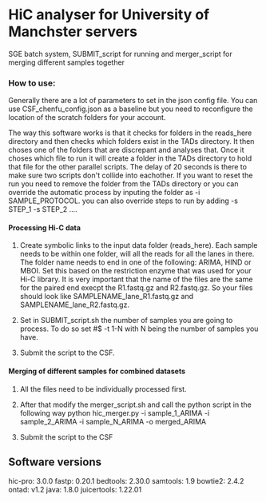 # HiC analyser for University of Manchster servers

SGE batch system, SUBMIT_script for running and merger_script for merging different samples together

### How to use:

Generally there are a lot of parameters to set in the json config file. You can use CSF_chenfu_config.json as a baseline but you need to reconfigure the location of the scratch folders for your account.

The way this software works is that it checks for folders in the reads_here directory and then checks which folders exist in the TADs directory. It then choses one of the folders that are discrepant and analyses that. Once it choses which file to run it will create a folder in the TADs directory to hold that file for the other parallel scripts. The delay of 20 seconds is there to make sure two scripts don't collide into eachother. If you want to reset the run you need to remove the folder from the TADs directory or you can override the automatic process by inputing the folder as -i SAMPLE_PROTOCOL. you can also override steps to run by adding -s STEP_1 -s STEP_2 ....

#### Processing Hi-C data

1. Create symbolic links to the input data folder (reads_here). Each sample needs to be within one folder, will all the reads for all the lanes in there. The folder name needs to end in one of the following: ARIMA, HIND or MBOI. Set this based on the restriction enzyme that was used for your Hi-C library. It is very important that the name of the files are the same for the paired end execpt the R1.fastq.gz and R2.fastq.gz. So your files should look like SAMPLENAME_lane_R1.fastq.gz and SAMPLENAME_lane_R2.fastq.gz.

2. Set in SUBMIT_script.sh the number of samples you are going to process. To do so set #$ -t 1-N with N being the number of samples you have.

3. Submit the script to the CSF.


#### Merging of different samples for combined datasets

1. All the files need to be individually processed first.

2. After that modify the merger_script.sh and call the python script in the following way
    python hic_merger.py -i sample_1_ARIMA -i sample_2_ARIMA -i sample_N_ARIMA -o merged_ARIMA

3. Submit the script to the CSF


## Software versions

hic-pro: 3.0.0
fastp: 0.20.1
bedtools: 2.30.0
samtools: 1.9
bowtie2: 2.4.2
ontad: v1.2
java: 1.8.0
juicertools: 1.22.01
